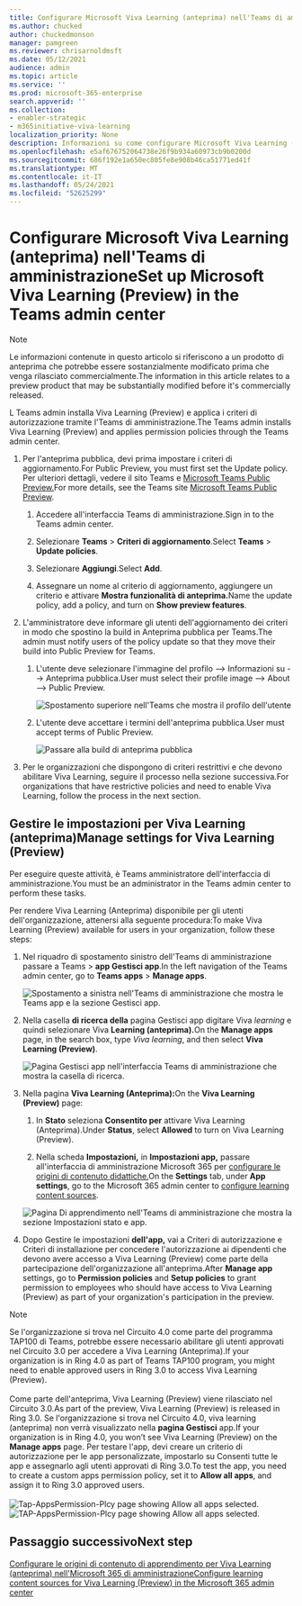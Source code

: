 ```yaml
---
title: Configurare Microsoft Viva Learning (anteprima) nell'Teams di amministrazione
ms.author: chucked
author: chuckedmonson
manager: pamgreen
ms.reviewer: chrisarnoldmsft
ms.date: 05/12/2021
audience: admin
ms.topic: article
ms.service: ''
ms.prod: microsoft-365-enterprise
search.appverid: ''
ms.collection:
- enabler-strategic
- m365initiative-viva-learning
localization_priority: None
description: Informazioni su come configurare Microsoft Viva Learning (Anteprima) nell'Teams di amministrazione.
ms.openlocfilehash: e5af676752064738e26f9b934a60973cb9b0200d
ms.sourcegitcommit: 686f192e1a650ec805fe8e908b46ca51771ed41f
ms.translationtype: MT
ms.contentlocale: it-IT
ms.lasthandoff: 05/24/2021
ms.locfileid: "52625299"
---
```

# <a name="set-up-microsoft-viva-learning-preview-in-the-teams-admin-center"></a><span data-ttu-id="d4669-103">Configurare Microsoft Viva Learning (anteprima) nell'Teams di amministrazione</span><span class="sxs-lookup"><span data-stu-id="d4669-103">Set up Microsoft Viva Learning (Preview) in the Teams admin center</span></span>

> [!NOTE]
> <span data-ttu-id="d4669-104">Le informazioni contenute in questo articolo si riferiscono a un prodotto di anteprima che potrebbe essere sostanzialmente modificato prima che venga rilasciato commercialmente.</span><span class="sxs-lookup"><span data-stu-id="d4669-104">The information in this article relates to a preview product that may be substantially modified before it's commercially released.</span></span> 

<span data-ttu-id="d4669-105">L Teams admin installa Viva Learning (Preview) e applica i criteri di autorizzazione tramite l'Teams di amministrazione.</span><span class="sxs-lookup"><span data-stu-id="d4669-105">The Teams admin installs Viva Learning (Preview) and applies permission policies through the Teams admin center.</span></span>

1. <span data-ttu-id="d4669-106">Per l'anteprima pubblica, devi prima impostare i criteri di aggiornamento.</span><span class="sxs-lookup"><span data-stu-id="d4669-106">For Public Preview, you must first set the Update policy.</span></span> <span data-ttu-id="d4669-107">Per ulteriori dettagli, vedere il sito Teams e [Microsoft Teams Public Preview.](/MicrosoftTeams/public-preview-doc-updates)</span><span class="sxs-lookup"><span data-stu-id="d4669-107">For more details, see the Teams site [Microsoft Teams Public Preview](/MicrosoftTeams/public-preview-doc-updates).</span></span>

    1. <span data-ttu-id="d4669-108">Accedere all'interfaccia Teams di amministrazione.</span><span class="sxs-lookup"><span data-stu-id="d4669-108">Sign in to the Teams admin center.</span></span>

    2. <span data-ttu-id="d4669-109">Selezionare **Teams**  >  **Criteri di aggiornamento**.</span><span class="sxs-lookup"><span data-stu-id="d4669-109">Select **Teams** > **Update policies**.</span></span>

    3. <span data-ttu-id="d4669-110">Selezionare **Aggiungi**.</span><span class="sxs-lookup"><span data-stu-id="d4669-110">Select **Add**.</span></span> 

    4. <span data-ttu-id="d4669-111">Assegnare un nome al criterio di aggiornamento, aggiungere un criterio e attivare **Mostra funzionalità di anteprima.**</span><span class="sxs-lookup"><span data-stu-id="d4669-111">Name the update policy, add a policy, and turn on **Show preview features**.</span></span>

2. <span data-ttu-id="d4669-112">L'amministratore deve informare gli utenti dell'aggiornamento dei criteri in modo che spostino la build in Anteprima pubblica per Teams.</span><span class="sxs-lookup"><span data-stu-id="d4669-112">The admin must notify users of the policy update so that they move their build into Public Preview for Teams.</span></span> 

    1. <span data-ttu-id="d4669-113">L'utente deve selezionare l'immagine del profilo --> Informazioni su --> Anteprima pubblica.</span><span class="sxs-lookup"><span data-stu-id="d4669-113">User must select their profile image --> About --> Public Preview.</span></span>
   
        ![Spostamento superiore nell'Teams che mostra il profilo dell'utente](../media/learning/learning-app-select-profile-teams.png)
    
    2. <span data-ttu-id="d4669-115">L'utente deve accettare i termini dell'anteprima pubblica.</span><span class="sxs-lookup"><span data-stu-id="d4669-115">User must accept terms of Public Preview.</span></span>

        ![Passare alla build di anteprima pubblica](../media/learning/learning-app-switch-to-public-preview.png)
 
3. <span data-ttu-id="d4669-117">Per le organizzazioni che dispongono di criteri restrittivi e che devono abilitare Viva Learning, seguire il processo nella sezione successiva.</span><span class="sxs-lookup"><span data-stu-id="d4669-117">For organizations that have restrictive policies and need to enable Viva Learning, follow the process in the next section.</span></span>

## <a name="manage-settings-for-viva-learning-preview"></a><span data-ttu-id="d4669-118">Gestire le impostazioni per Viva Learning (anteprima)</span><span class="sxs-lookup"><span data-stu-id="d4669-118">Manage settings for Viva Learning (Preview)</span></span>

<span data-ttu-id="d4669-119">Per eseguire queste attività, è Teams amministratore dell'interfaccia di amministrazione.</span><span class="sxs-lookup"><span data-stu-id="d4669-119">You must be an administrator in the Teams admin center to perform these tasks.</span></span>

<span data-ttu-id="d4669-120">Per rendere Viva Learning (Anteprima) disponibile per gli utenti dell'organizzazione, attenersi alla seguente procedura:</span><span class="sxs-lookup"><span data-stu-id="d4669-120">To make Viva Learning (Preview) available for users in your organization, follow these steps:</span></span>

1. <span data-ttu-id="d4669-121">Nel riquadro di spostamento sinistro dell'Teams di amministrazione passare a Teams  >  **app Gestisci app**.</span><span class="sxs-lookup"><span data-stu-id="d4669-121">In the left navigation of the Teams admin center, go to **Teams apps** > **Manage apps**.</span></span>

   ![Spostamento a sinistra nell'Teams di amministrazione che mostra le Teams app e la sezione Gestisci app.](../media/learning/learning-app-teams-manage-apps-nav.png)

2. <span data-ttu-id="d4669-123">Nella casella **di ricerca della** pagina Gestisci app digitare Viva *learning* e quindi selezionare Viva **Learning (anteprima).**</span><span class="sxs-lookup"><span data-stu-id="d4669-123">On the **Manage apps** page, in the search box, type *Viva learning*, and then select **Viva Learning (Preview)**.</span></span>

   ![Pagina Gestisci app nell'interfaccia Teams di amministrazione che mostra la casella di ricerca.](../media/learning/learning-app-teams-manage-apps-page.png)

3. <span data-ttu-id="d4669-125">Nella pagina **Viva Learning (Anteprima):**</span><span class="sxs-lookup"><span data-stu-id="d4669-125">On the **Viva Learning (Preview)** page:</span></span>

   1. <span data-ttu-id="d4669-126">In **Stato** seleziona **Consentito per** attivare Viva Learning (Anteprima).</span><span class="sxs-lookup"><span data-stu-id="d4669-126">Under **Status**, select **Allowed** to turn on Viva Learning (Preview).</span></span>

   2. <span data-ttu-id="d4669-127">Nella scheda **Impostazioni,** in **Impostazioni app,** passare all'interfaccia di amministrazione Microsoft 365 per [configurare le origini di contenuto didattiche.](content-sources-365-admin-center.md)</span><span class="sxs-lookup"><span data-stu-id="d4669-127">On the **Settings** tab, under **App settings**, go to the Microsoft 365 admin center to [configure learning content sources](content-sources-365-admin-center.md).</span></span>

   ![Pagina Di apprendimento nell'Teams di amministrazione che mostra la sezione Impostazioni stato e app.](../media/learning/learning-app-teams-learning-page.png)

4. <span data-ttu-id="d4669-129">Dopo Gestire le impostazioni   **dell'app,** vai a Criteri di autorizzazione e Criteri di installazione per concedere l'autorizzazione ai dipendenti che devono avere accesso a Viva Learning (Preview) come parte della partecipazione dell'organizzazione all'anteprima.</span><span class="sxs-lookup"><span data-stu-id="d4669-129">After **Manage app** settings, go to **Permission policies** and **Setup policies** to grant permission to employees who should have access to Viva Learning (Preview) as part of your organization's participation in the preview.</span></span>

> [!NOTE]
>  <span data-ttu-id="d4669-130">Se l'organizzazione si trova nel Circuito 4.0 come parte del programma TAP100 di Teams, potrebbe essere necessario abilitare gli utenti approvati nel Circuito 3.0 per accedere a Viva Learning (Anteprima).</span><span class="sxs-lookup"><span data-stu-id="d4669-130">If your organization is in Ring 4.0 as part of Teams TAP100 program, you might need to enable approved users in Ring 3.0 to access Viva Learning (Preview).</span></span> <br><br><span data-ttu-id="d4669-131">Come parte dell'anteprima, Viva Learning (Preview) viene rilasciato nel Circuito 3.0.</span><span class="sxs-lookup"><span data-stu-id="d4669-131">As part of the preview, Viva Learning (Preview) is released in Ring 3.0.</span></span> <span data-ttu-id="d4669-132">Se l'organizzazione si trova nel Circuito 4.0, viva learning (anteprima) non verrà visualizzato nella **pagina Gestisci** app.</span><span class="sxs-lookup"><span data-stu-id="d4669-132">If your organization is in Ring 4.0, you won’t see Viva Learning (Preview) on the **Manage apps** page.</span></span> <span data-ttu-id="d4669-133">Per testare l'app, devi creare un criterio di autorizzazione per le app personalizzate, impostarlo su Consenti tutte le app e assegnarlo agli utenti approvati di Ring 3.0.</span><span class="sxs-lookup"><span data-stu-id="d4669-133">To test the app, you need to create a custom apps permission policy, set it to **Allow all apps**, and assign it to Ring 3.0 approved users.</span></span> <br><br>   <span data-ttu-id="d4669-134">![Tap-AppsPermission-Plcy page showing Allow all apps selected.](../media/learning/learning-app-tap-appspermission-plcy.png)</span><span class="sxs-lookup"><span data-stu-id="d4669-134">![TAP-AppsPermission-Plcy page showing Allow all apps selected.](../media/learning/learning-app-tap-appspermission-plcy.png)</span></span>

## <a name="next-step"></a><span data-ttu-id="d4669-135">Passaggio successivo</span><span class="sxs-lookup"><span data-stu-id="d4669-135">Next step</span></span>

[<span data-ttu-id="d4669-136">Configurare le origini di contenuto di apprendimento per Viva Learning (anteprima) nell'Microsoft 365 di amministrazione</span><span class="sxs-lookup"><span data-stu-id="d4669-136">Configure learning content sources for Viva Learning (Preview) in the Microsoft 365 admin center</span></span>](content-sources-365-admin-center.md)
